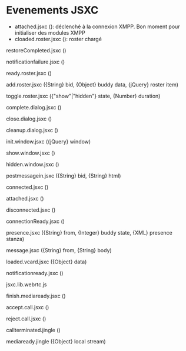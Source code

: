 # Evenements JSXC

* attached.jsxc (): déclenché à la connexion XMPP. Bon moment pour initialiser des modules XMPP
* cloaded.roster.jsxc (): roster chargé





restoreCompleted.jsxc ()

notificationfailure.jsxc ()

ready.roster.jsxc ()

add.roster.jsxc ({String} bid, {Object} buddy data, {jQuery} roster item)

toggle.roster.jsxc ({"show"|"hidden"} state,  {Number} duration)

complete.dialog.jsxc ()

close.dialog.jsxc ()

cleanup.dialog.jsxc ()

init.window.jsxc ({jQuery} window)

show.window.jsxc ()

hidden.window.jsxc ()

postmessagein.jsxc ({String} bid,  {String} html)

connected.jsxc ()

attached.jsxc ()

disconnected.jsxc ()

connectionReady.jsxc ()

presence.jsxc ({String} from, {Integer} buddy state, {XML} presence stanza)

message.jsxc ({String} from, {String} body)

loaded.vcard.jsxc ({Object} data)

notificationready.jsxc ()

jsxc.lib.webrtc.js

finish.mediaready.jsxc ()

accept.call.jsxc ()

reject.call.jsxc ()

callterminated.jingle ()

mediaready.jingle ({Object} local stream)